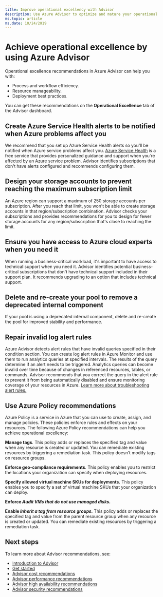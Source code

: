 ```yaml
---
title: Improve operational excellency with Advisor
description: Use Azure Advisor to optimize and mature your operational excellence for your Azure subscriptions.
ms.topic: article
ms.date: 10/24/2019
---
```


# Achieve operational excellence by using Azure Advisor

Operational excellence recommendations in Azure Advisor can help you with: 
- Process and workflow efficiency.
- Resource manageability.
- Deployment best practices. 

You can get these recommendations on the **Operational Excellence** tab of the Advisor dashboard.

## Create Azure Service Health alerts to be notified when Azure problems affect you

We recommend that you set up Azure Service Health alerts so you'll be notified when Azure service problems affect you. [Azure Service Health](https://azure.microsoft.com/features/service-health/) is a free service that provides personalized guidance and support when you're affected by an Azure service problem. Advisor identifies subscriptions that don't have alerts configured and recommends configuring them.


## Design your storage accounts to prevent reaching the maximum subscription limit

An Azure region can support a maximum of 250 storage accounts per subscription. After you reach that limit, you won't be able to create storage accounts in that region/subscription combination. Advisor checks your subscriptions and provides recommendations for you to design for fewer storage accounts for any region/subscription that's close to reaching the limit.

## Ensure you have access to Azure cloud experts when you need it

When running a business-critical workload, it's important to have access to technical support when you need it. Advisor identifies potential business-critical subscriptions that don't have technical support included in their support plan. It recommends upgrading to an option that includes technical support.

## Delete and re-create your pool to remove a deprecated internal component

If your pool is using a deprecated internal component, delete and re-create the pool for improved stability and performance.

## Repair invalid log alert rules

Azure Advisor detects alert rules that have invalid queries specified in their condition section. 
You can create log alert rules in Azure Monitor and use them to run analytics queries at specified intervals. The results of the query determine if an alert needs to be triggered. Analytics queries can become invalid over time because of changes in referenced resources, tables, or commands. Advisor recommends that you correct the query in the alert rule to prevent it from being automatically disabled and ensure monitoring coverage of your resources in Azure. [Learn more about troubleshooting alert rules.](https://aka.ms/aa_logalerts_queryrepair)

## Use Azure Policy recommendations

Azure Policy is a service in Azure that you can use to create, assign, and manage policies. These policies enforce rules and effects on your resources. The following Azure Policy recommendations can help you achieve operational excellency: 

**Manage tags.** This policy adds or replaces the specified tag and value when any resource is created or updated. You can remediate existing resources by triggering a remediation task. This policy doesn't modify tags on resource groups.

**Enforce geo-compliance requirements.** This policy enables you to restrict the locations your organization can specify when deploying resources. 

**Specify allowed virtual machine SKUs for deployments.** This policy enables you to specify a set of virtual machine SKUs that your organization can deploy.

**Enforce *Audit VMs that do not use managed disks*.**

**Enable *Inherit a tag from resource groups*.** This policy adds or replaces the specified tag and value from the parent resource group when any resource is created or updated. You can remediate existing resources by triggering a remediation task.

## Next steps

To learn more about Advisor recommendations, see:
* [Introduction to Advisor](advisor-overview.md)
* [Get started](advisor-get-started.md)
* [Advisor cost recommendations](advisor-cost-recommendations.md)
* [Advisor performance recommendations](advisor-performance-recommendations.md)
* [Advisor high availability recommendations](advisor-high-availability-recommendations.md)
* [Advisor security recommendations](advisor-security-recommendations.md)
